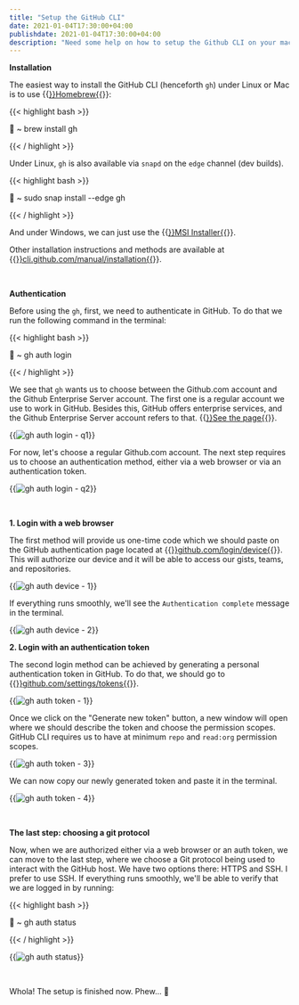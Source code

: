 ```yaml
---
title: "Setup the GitHub CLI"
date: 2021-01-04T17:30:00+04:00
publishdate: 2021-01-04T17:30:00+04:00
description: "Need some help on how to setup the Github CLI on your machine? Check out this guide."
---
```


**Installation**

The easiest way to install the GitHub CLI (henceforth `gh`) under Linux or Mac is to use {{<a href="https://gist.github.com/oorkan/6e4f44652c1458032d20d517d52ab608" target="_blank" rel="noopener noreferrer">}}Homebrew{{</a>}}:

{{< highlight bash >}}

🚀 ~ brew install gh

{{< / highlight >}}

Under Linux, `gh` is also available via `snapd` on the `edge` channel (dev builds).

{{< highlight bash >}}

🚀 ~ sudo snap install --edge gh

{{< / highlight >}}

And under Windows, we can just use the {{<a href="https://github.com/cli/cli/releases/download/v1.4.0/gh_1.4.0_windows_amd64.msi" target="_blank" rel="noopener noreferrer">}}MSI Installer{{</a>}}.

Other installation instructions and methods are available at {{<a href="https://cli.github.com/manual/installation" target="_blank" rel="noopener noreferrer">}}cli.github.com/manual/installation{{</a>}}.

&nbsp;

**Authentication**

Before using the `gh`, first, we need to authenticate in GitHub. To do that we run the following command in the terminal:

{{< highlight bash >}}

🚀 ~ gh auth login

{{< / highlight >}}

We see that `gh` wants us to choose between the Github.com account and the Github Enterprise Server account. The first one is a regular account we use to work in GitHub. Besides this, GitHub offers enterprise services, and the Github Enterprise Server account refers to that. {{<a href="https://github.com/enterprise" target="_blank" rel="noopener noreferrer">}}See the page{{</a>}}.

{{<img src="https://res.cloudinary.com/oorkan/image/upload/v1609535399/blog/img/topics/git/github_cli_setup/gh_auth_login-q1_dfqlep.png" alt="gh auth login - q1" loading="lazy">}}

For now, let's choose a regular Github.com account. The next step requires us to choose an authentication method, either via a web browser or via an authentication token.

{{<img src="https://res.cloudinary.com/oorkan/image/upload/v1609533486/blog/img/topics/git/github_cli_setup/gh_auth_login-q2_xoypye.png" alt="gh auth login - q2" loading="lazy">}}

&nbsp;

**1. Login with a web browser**

The first method will provide us one-time code which we should paste on the GitHub authentication page located at {{<a href="https://github.com/login/device" target="_blank" rel="noopener noreferrer">}}github.com/login/device{{</a>}}. This will authorize our device and it will be able to access our gists, teams, and repositories. 

{{<img src="https://res.cloudinary.com/oorkan/image/upload/v1609546405/blog/img/topics/git/github_cli_setup/gh_auth_device-1_q8jyet.png" alt="gh auth device - 1" loading="lazy">}}

If everything runs smoothly, we'll see the `Authentication complete` message in the terminal.

{{<img src="https://res.cloudinary.com/oorkan/image/upload/v1609546561/blog/img/topics/git/github_cli_setup/gh_auth_device-2_ea6swc.png" alt="gh auth device - 2" loading="lazy">}}

**2. Login with an authentication token**

The second login method can be achieved by generating a personal authentication token in GitHub. To do that, we should go to {{<a href="https://github.com/settings/tokens" target="_blank" rel="noopener noreferrer">}}github.com/settings/tokens{{</a>}}.

{{<img src="https://res.cloudinary.com/oorkan/image/upload/v1609547977/blog/img/topics/git/github_cli_setup/gh_auth_token-1_bo1zak.png" alt="gh auth token - 1" loading="lazy">}}

Once we click on the "Generate new token" button, a new window will open where we should describe the token and choose the permission scopes. GitHub CLI requires us to have at minimum `repo` and `read:org` permission scopes.

{{<img src="https://res.cloudinary.com/oorkan/image/upload/v1609633287/blog/img/topics/git/github_cli_setup/gh_auth_token-3_awuzxb.png" alt="gh auth token - 3" loading="lazy">}}

We can now copy our newly generated token and paste it in the terminal.

{{<img src="https://res.cloudinary.com/oorkan/image/upload/v1609633886/blog/img/topics/git/github_cli_setup/gh_auth_token-4_xjoqli.png" alt="gh auth token - 4" loading="lazy">}}

&nbsp;

**The last step: choosing a git protocol**

Now, when we are authorized either via a web browser or an auth token, we can move to the last step, where we choose a Git protocol being used to interact with the GitHub host. We have two options there: HTTPS and SSH. I prefer to use SSH. If everything runs smoothly, we'll be able to verify that we are logged in by running:

{{< highlight bash >}}

🚀 ~ gh auth status

{{< / highlight >}}

{{<img src="https://res.cloudinary.com/oorkan/image/upload/v1609635633/blog/img/topics/git/github_cli_setup/gh_auth_status_ftq5kc.png" alt="gh auth status" loading="lazy">}}

&nbsp;

Whola! The setup is finished now. Phew... 🥴